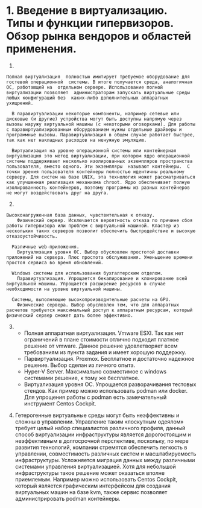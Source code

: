 # 1. Введение в виртуализацию. Типы и функции гипервизоров. Обзор рынка вендоров и областей применения.


1. 
		
    Полная виртуализация  полностью имитирует требуемое оборудование для гостевой операционной  системы. В итоге получается среда, аналогичная ОС, работающей на  отдельном сервере. Использование полной виртуализации позволяет  администраторам запускать виртуальные среды любых конфигураций без  каких-либо дополнительных аппаратных ухищрений. 
		
	  В паравиртуализации некоторые компоненты, например сетевые или дисковые (и другие) устройства могут быть доступны напрямую через вызовы наружу виртуальной машины (с некоторыми оговорками). Для работы с паравиртуализированным оборудованием нужны отдельные драйверы и программные вызовы. Паравиртуализация в общем случае работает быстрее, так как нет накладных расходов на ненужную эмуляцию.
		
	  Виртуализация на уровне операционной системы или контейнерная виртуализация это метод виртуализации, при котором ядро операционной системы поддерживает несколько изолированных экземпляров пространства пользователя, вместо одного. Эти экземпляры  называют контейнеры.  С точки зрения пользователя контейнеры полностью идентичны реальному серверу. Для систем на базе UNIX, эта технология может рассматриваться как улучшенная реализация механизма chroot. Ядро обеспечивает полную изолированность контейнеров, поэтому программы из разных контейнеров не могут воздействовать друг на друга.
		
2. 
		
    Высоконагруженная база данных, чувствительная к отказу.
		Физический сервер. Исключается вероятность отказа по причине сбоя работы гипервизора или проблем с виртуальной машиной. Кластер из нескольких таких серверов позволит обеспечить быстродействие и высокую отказоустойчивость.
		
	  Различные web-приложения.
		Виртуализация уровня ОС. Выбор обусловлен простотой доставки приложений на сервера. Плюс простота обслуживания. Уменьшение времени простоя сервиса во время обновлений.
		
	  Windows системы для использования бухгалтерским отделом. 
		Паравиртуализация. Упрощается бекапирование и клонирование всей виртуальной машины. Упрощается расширение ресурсов в случае необходимости на уровне виртуальной машины.
		
	  Системы, выполняющие высокопроизводительные расчеты на GPU.
		Физические сервера. Выбор обусловлен тем, что для аппаратных расчетов требуется максимальный доступ к аппаратным ресурсам, который физический сервер сможет дать более эффективно.
		
3.   
    *  Полная аппаратная виртуализация. Vmware ESXI. Так как нет ограничений в плане стоимости отлично подходит платное решение от vmware. Данное решение удовлетворяет всем требованиям из пункта задания и имеет хорошую поддержку. 
	  *  Парвиртуализация. Proxmox. Бесплатное и достаточно надежное решение. Выбор сделан из личного опыта.
	  *  Hyper-V Server. Максимально совместимое с windows системами решение, к тому же бесплатное.
	  *  Виртуализация уровня ОС. Упрощается разворачивания тестовых стендов.  Как пример можно использовать podman или docker. Для упрощения работы с podman есть замечательный инструмент Centos Cockpit. 

4. Гетерогенные виртуальные среды могут быть неэффективны и сложны в управлении. Управление таким «лоскутным одеялом» требует целый набор специалистов различного профиля, данный способ виртуализации инфраструктуры является дорогостоящим и неэффективным в долгосрочной перспективе, поскольку, по мере развития технологий, компании стремятся обеспечить легкость в управлении, совместимость различных систем и масштабируемость инфраструктуры. Усложняется миграция данных между различными системами управления виртуализацией. Хотя для небольшой инфраструктуры такое решение может оказаться вполне приемлемым. Например можно использовать Centos Cockpit, который является графическим интерфейсом для создания виртуальных машин на базе kvm, также сервис позволяет администрировать podman контейнеры. 
